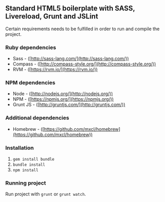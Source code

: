 ## Standard HTML5 boilerplate with SASS, Livereload, Grunt and JSLint
Certain requirements needs to be fulfilled in order to run and compile the project.

### Ruby dependencies
  * Sass - ([http://sass-lang.com/](http://sass-lang.com/))
  * Compass - ([http://compass-style.org/](http://compass-style.org/))
  * RVM - ([https://rvm.io/](https://rvm.io/))

### NPM dependencies
  * Node - ([http://nodejs.org/](http://nodejs.org/))
  * NPM - ([https://npmjs.org/](https://npmjs.org/))
  * Grunt JS - ([http://gruntjs.com/](http://gruntjs.com/))

### Additional dependencies
  * Homebrew - ([https://github.com/mxcl/homebrew](https://github.com/mxcl/homebrew))

### Installation
1. `gem install bundle`
2. `bundle install`
3. `npm install`

### Running project
Run project with `grunt` or `grunt watch`.
